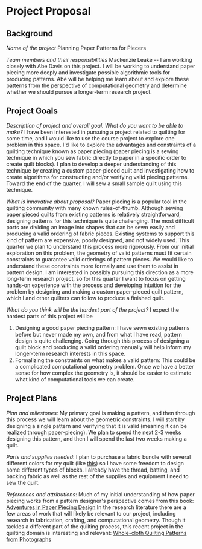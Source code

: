 # Project Proposal
## Background
*Name of the project*
Planning Paper Patterns for Piecers

*Team members and their responsibilities*
Mackenzie Leake -- I am working closely with Abe Davis on this project. I will be working to understand paper piecing more deeply and investigate possible algorithmic tools for producing patterns. Abe will be helping me learn about and explore these patterns from the perspective of computational geometry and determine whether we should pursue a longer-term research project.

## Project Goals
*Description of project and overall goal. What do you want to be able to make?*
I have been interested in pursuing a project related to quilting for some time, and I would like to use the course project to explore one problem in this space. I'd like to explore the advantages and constraints of a quilting technique known as paper piecing (paper piecing is a sewing technique in which you sew fabric directly to paper in a specific order to create quilt blocks). I plan to develop a deeper understanding of this technique by creating a custom paper-pieced quilt and investigating how to create algorithms for constructing and/or verifying valid piecing patterns. Toward the end of the quarter, I will sew a small sample quilt using this technique.

*What is innovative about proposal?*
Paper piecing is a popular tool in the quilting community with many known rules-of-thumb. Although sewing paper pieced quilts from existing patterns is relatively straightforward, designing patterns for this technique is quite challenging. The most difficult parts are dividing an image into shapes that can be sewn easily and producing a valid ordering of fabric pieces. Existing systems to support this kind of pattern are expensive, poorly designed, and not widely used. This quarter we plan to understand this process more rigorously. From our initial exploration on this problem, the geometry of valid patterns must fit certain constraints to guarantee valid orderings of pattern pieces. We would like to understand these constraints more formally and use them to assist in pattern design. I am interested in possibly pursuing this direction as a more long-term research project, so for this quarter I want to focus on getting hands-on experience with the process and developing intuition for the problem by designing and making a custom paper-pieced quilt pattern, which I and other quilters can follow to produce a finished quilt.

*What do you think will be the hardest part of the project?* 
I expect the hardest parts of this project will be 
1) Designing a good paper piecing pattern: I have sewn existing patterns before but never made my own, and from what I have read, pattern design is quite challenging. Going through this process of designing a quilt block and producing a valid ordering manually will help inform my longer-term research interests in this space.
2) Formalizing the constraints on what makes a valid pattern: This could be a complicated computational geometry problem. Once we have a better sense for how complex the geometry is, it should be easier to estimate what kind of computational tools we can create. 

## Project Plans
*Plan and milestones*: 
My primary goal is making a pattern, and then through this process we will learn about the geometric constraints. I will start by designing a single pattern and verifying that it is valid (meaning it can be realized through paper-piecing). We plan to spend the next 2-3 weeks designing this pattern, and then I will spend the last two weeks making a quilt.

*Parts and supplies needed*: 
I plan to purchase a fabric bundle with several different colors for my quilt (like [this](https://www.amazon.com/Robert-Kaufman-Cotton-Colors-Quarter/dp/B07DCZ4PX6 "this")) so I have some freedom to design some different types of blocks. I already have the thread, batting, and backing fabric as well as the rest of the supplies and equipment I need to sew the quilt.

*References and attributions*: 
Much of my initial understanding of how paper piecing works from a pattern designer's perspective comes from this book: [Adventures in Paper Piecing Design](https://www.amazon.com/Adventures-Paper-Piecing-Design-Step/dp/1617455571 "Adventures in Paper Piecing Design")
In the research literature there are a few areas of work that will likely be relevant to our project, including research in fabrication, crafting, and computational geometry. Though it tackles a different part of the quilting process, this recent project in the quilting domain is interesting and relevant: [Whole-cloth Quilting Patterns from Photographs](https://textiles-lab.github.io/publications/2017-autoquilt/ "Whole-cloth Quilting Patterns from Photographs")
